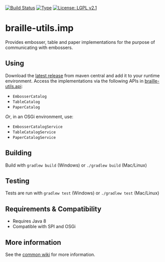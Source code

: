 [![Build Status](https://travis-ci.org/brailleapps/braille-utils.impl.svg?branch=master)](https://travis-ci.org/brailleapps/braille-utils.impl)
[![Type](https://img.shields.io/badge/type-provider_bundle-blue.svg)](https://github.com/brailleapps/wiki/wiki/Types)
[![License: LGPL v2.1](https://img.shields.io/badge/License-LGPL%20v2%2E1%20%28or%20later%29-blue.svg)](https://www.gnu.org/licenses/lgpl-2.1)

# braille-utils.imp #
Provides embosser, table and paper implementations for the purpose of communicating with embossers.

## Using ##
Download the [latest release](http://search.maven.org/#search%7Cga%7C1%7Ca%3A%22braille-utils.impl%22) from maven central and add it to your runtime environment.
Access the implementations via the following APIs in [braille-utils.api](http://search.maven.org/#search%7Cga%7C1%7Ca%3A%22braille-utils.api%22):
  - `EmbosserCatalog`
  - `TableCatalog`
  - `PaperCatalog`
  
_Or_, in an OSGi environment, use:
  - `EmbosserCatalogService`
  - `TableCatalogService`
  - `PaperCatalogService`

## Building ##
Build with `gradlew build` (Windows) or `./gradlew build` (Mac/Linux)

## Testing ##
Tests are run with `gradlew test` (Windows) or `./gradlew test` (Mac/Linux)

## Requirements & Compatibility ##
- Requires Java 8
- Compatible with SPI and OSGi

## More information ##
See the [common wiki](https://github.com/brailleapps/wiki/wiki) for more information.
